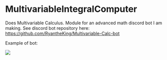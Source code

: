 # MultivariableIntegralComputer

Does Multivariable Calculus. Module for an advanced math discord bot I am making.
See discord bot repository here: https://github.com/RyantheKing/Multivariable-Calc-bot

Example of bot:

![](https://i.ibb.co/gWQvSq5/calculusbot.png)
